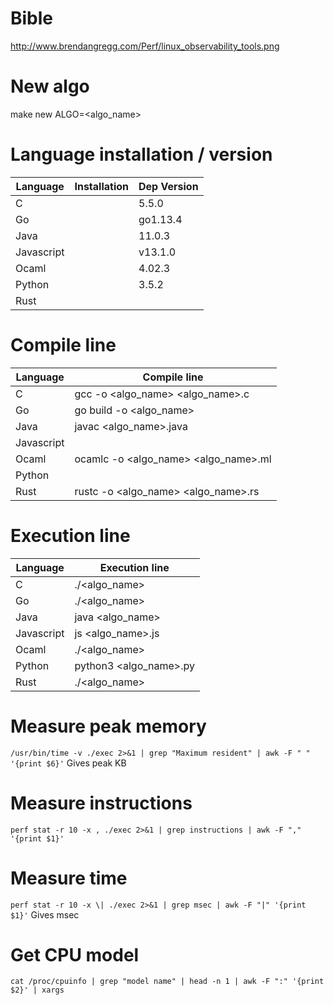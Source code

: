 # Bible
http://www.brendangregg.com/Perf/linux_observability_tools.png

# New algo
make new ALGO=<algo_name>

# Language installation / version

| Language | Installation | Dep Version
|---|---|---|
C | | 5.5.0
Go | | go1.13.4
Java | | 11.0.3
Javascript | | v13.1.0
Ocaml | | 4.02.3
Python | | 3.5.2
Rust | |

# Compile line

| Language | Compile line
|---|---|
C | gcc -o <algo_name> <algo_name>.c
Go | go build -o <algo_name>
Java | javac <algo_name>.java
Javascript |
Ocaml | ocamlc -o <algo_name> <algo_name>.ml
Python |
Rust | rustc -o <algo_name> <algo_name>.rs

# Execution line

| Language | Execution line
|---|---|
C | ./<algo_name>
Go | ./<algo_name>
Java | java <algo_name>
Javascript | js <algo_name>.js
Ocaml | ./<algo_name>
Python | python3 <algo_name>.py
Rust | ./<algo_name>

# Measure peak memory
`/usr/bin/time -v ./exec 2>&1 | grep "Maximum resident" | awk -F " " '{print $6}'`
Gives peak KB

# Measure instructions
`perf stat -r 10 -x , ./exec 2>&1 | grep instructions | awk -F "," '{print $1}'`

# Measure time
`perf stat -r 10 -x \| ./exec 2>&1 | grep msec | awk -F "|" '{print $1}'`
Gives msec

# Get CPU model
`cat /proc/cpuinfo | grep "model name" | head -n 1 | awk -F ":" '{print $2}' | xargs`
